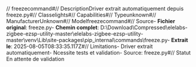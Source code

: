 // freezecommand#// DescriptionDriver extrait automatiquement depuis freeze.py#// Classelights#// Capabilities#// Typeunknown#// ManufacturerUnknown#// Modelfreezecommand#// Source- **Fichier original**: freeze.py- **Chemin complet**: D:\Download\Compressed\elelabs-zigbee-ezsp-utility-master\elelabs-zigbee-ezsp-utility-master\venv\Lib\site-packages\pip\_internal\commands\freeze.py- **Extrait le**: 2025-08-05T08:33:35.117Z#// Limitations- Driver extrait automatiquement- Ncessite tests et validation- Source: freeze.py#// Statut En attente de validation